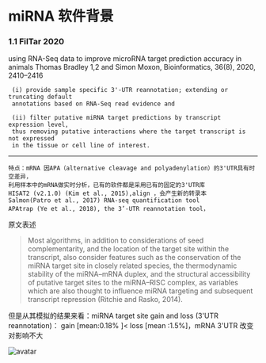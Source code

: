 # miRNA 软件背景

### 1.1 FilTar 2020
using RNA-Seq data to improve microRNA target prediction accuracy in animals
Thomas Bradley 1,2 and Simon Moxon, Bioinformatics, 36(8), 2020, 2410–2416
 
     (i) provide sample specific 3'-UTR reannotation; extending or truncating default
     annotations based on RNA-Seq read evidence and 
 
     (ii) filter putative miRNA target predictions by transcript expression level,
     thus removing putative interactions where the target transcript is not expressed
     in the tissue or cell line of interest.

---


    特点：mRNA 因APA（alternative cleavage and polyadenylation）的3'UTR具有时空差异，
    利用样本中的mRNA做实时分析，已有的软件都是采用已有的固定的3'UTR库
    HISAT2 (v2.1.0) (Kim et al., 2015),align ，会产生新的转录本
    Salmon(Patro et al., 2017) RNA-seq quantification tool
    APAtrap (Ye et al., 2018), the 3’-UTR reannotation tool，
 
 原文表述
 
>   Most algorithms, in addition to considerations of seed complementarity, and the location of the target site within the transcript, also consider features such as
> the conservation of the miRNA target site in closely related species,
> the thermodynamic stability of the miRNA–mRNA duplex, and the
> structural accessibility of putative target sites to the miRNA–RISC
> complex, as variables which are also thought to influence miRNA
> targeting and subsequent transcript repression (Ritchie and Rasko,
> 2014).

 但是从其模拟的结果来看：miRNA target site gain and loss (3'UTR reannotation)：
gain [mean:0.18% ]< loss [mean :1.5%]，mRNA 3'UTR 改变对影响不大

![avatar](https://academic.oup.com/view-large/figure/202792695/btaa007f4.tif)


